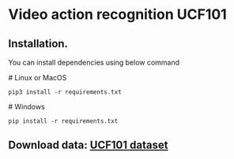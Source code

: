 <h1>Video action recognition UCF101</h1>
<h2>Installation.</h2>
<p>You can install dependencies using below command</p>
<p># Linux or MacOS</p>
<pre><code>pip3 install -r requirements.txt</code></pre>
<p># Windows</p>
<pre><code>pip install -r requirements.txt</code></pre>
<h2>Download data: <a href="https://drive.google.com/drive/folders/1izFSoEBv3TmprUmRIhpQINdIt3mcebOp?usp=share_link">UCF101 dataset</a></h2>
